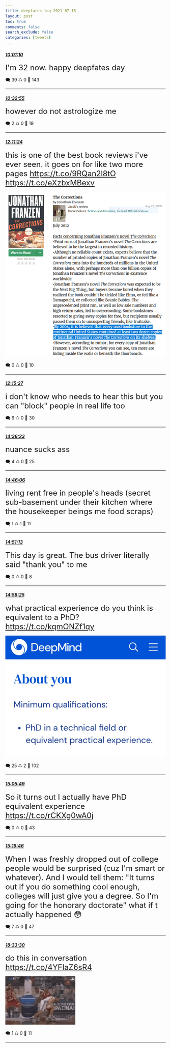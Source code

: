 ```yaml
---
title: deepfates log 2021-07-15
layout: post
toc: true
comments: false
search_exclude: false
categories: [tweets]
---
```



#### <a href = "https://twitter.com/deepfates/status/1415702993220120581">*10:01:10*</a>

<font size="5">I'm 32 now. happy deepfates day</font>



🗨️ 39 ♺ 0 🤍  143   

---
    
#### <a href = "https://twitter.com/deepfates/status/1415710981229932545">*10:32:55*</a>

<font size="5">however do not astrologize me</font>



🗨️ 2 ♺ 0 🤍  19   

---
    
#### <a href = "https://twitter.com/deepfates/status/1415735768237047810">*12:11:24*</a>

<font size="5">this is one of the best book reviews i've ever seen. it goes on for like two more pages    https://t.co/9RQan2l8tO  https://t.co/eXzbxMBexv</font>

![image from twitter](/images/E6Wz-9LVoAIvczf.png)


🗨️ 0 ♺ 0 🤍  10   

---
    
#### <a href = "https://twitter.com/deepfates/status/1415736784231620611">*12:15:27*</a>

<font size="5">i don't know who needs to hear this but you can "block" people in real life too</font>



🗨️ 6 ♺ 0 🤍  30   

---
    
#### <a href = "https://twitter.com/deepfates/status/1415772254835646465">*14:36:23*</a>

<font size="5">nuance sucks ass</font>



🗨️ 4 ♺ 0 🤍  25   

---
    
#### <a href = "https://twitter.com/deepfates/status/1415774698114269188">*14:46:06*</a>

<font size="5">living rent free in people's heads (secret sub-basement under their kitchen where the housekeeper beings me food scraps)</font>



🗨️ 1 ♺ 1 🤍  11   

---
    
#### <a href = "https://twitter.com/deepfates/status/1415775985241411593">*14:51:13*</a>

<font size="5">This day is great. The bus driver literally said "thank you" to me</font>



🗨️ 0 ♺ 0 🤍  8   

---
    
#### <a href = "https://twitter.com/deepfates/status/1415777799751745538">*14:58:25*</a>

<font size="5">what practical experience do you think is equivalent to a PhD?  https://t.co/kqmONZf1qy</font>

![image from twitter](/images/E6XaZ-3WQAECt_q.jpg)


🗨️ 25 ♺ 2 🤍  102   

---
    
#### <a href = "https://twitter.com/deepfates/status/1415779661309640704">*15:05:49*</a>

<font size="5">So it turns out I actually have PhD equivalent experience   https://t.co/rCKXg0wA0j</font>



🗨️ 0 ♺ 0 🤍  43   

---
    
#### <a href = "https://twitter.com/deepfates/status/1415783170906066945">*15:19:46*</a>

<font size="5">When I was freshly dropped out of college people would be surprised (cuz I'm smart or whatever). And I would tell them:  "It turns out if you do something cool enough, colleges will just give you a degree. So I'm going for the honorary doctorate"  what if t actually happened 😳</font>



🗨️ 7 ♺ 0 🤍  47   

---
    
#### <a href = "https://twitter.com/deepfates/status/1415831925864820736">*18:33:30*</a>

<font size="5">do this in conversation  https://t.co/4YFIaZ6sR4</font>

![image from twitter](/images/E6YLneAWEAEJ4Vf.jpg)


🗨️ 1 ♺ 0 🤍  11   

---
    
            


